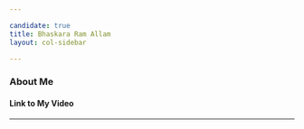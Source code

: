 ```yaml
---

candidate: true
title: Bhaskara Ram Allam
layout: col-sidebar

---
```


### About Me

#### Link to My Video

---

